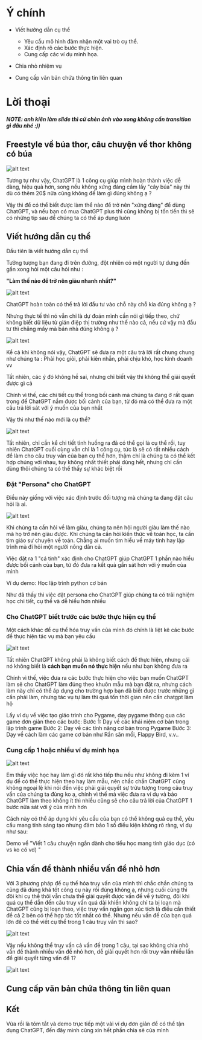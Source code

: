 # Ý chính
- Viết hướng dẫn cụ thể 
    + Yêu cầu mô hình đảm nhận một vai trò cụ thể.
    + Xác định rõ các bước thực hiện.
    + Cung cấp các ví dụ minh họa.

- Chia nhỏ nhiệm vụ 

- Cung cấp văn bản chứa thông tin liên quan

# Lời thoại

##### NOTE: anh kiên làm slide thì cứ chèn ảnh vào xong không cần transition gì đâu nhé :))

## Freestyle về búa thor, câu chuyện về thor không có búa

![alt text](<thor meme.png>)

Tương tự như vậy, ChatGPT là 1 công cụ giúp mình hoàn thành việc dễ dàng, hiệu quả hơn, song nếu không xứng đáng cầm lấy "cây búa" này thì dù có thêm 20$ nữa cũng không để làm gì đúng không ạ ? 

Vậy thì để có thể biết được làm thể nào để trở nên "xứng đáng" để dùng ChatGPT, và nếu bạn có mua ChatGPT plus thì cũng không bị tốn tiền thì sẽ có những tip sau để chúng ta có thể áp dụng luôn

## Viết hướng dẫn cụ thể
Đầu tiên là viết hướng dẫn cụ thể

Tưởng tượng bạn đang đi trên đường, đột nhiên có một người tự dưng đến gần xong hỏi một câu hỏi như :

__"Làm thế nào để trở nên giàu nhanh nhất?"__

![alt text](image-2.png)

ChatGPT hoàn toàn có thể trả lời đầu tư vào chỗ này chỗ kia đúng không ạ ?

Nhưng thực tế thì nó vẫn chỉ là dự đoán mình cần nói gì tiếp theo, chứ không biết dữ liệu từ gián điệp thị trường như thế nào cả, nếu cứ vậy mà đầu tư thì chẳng mấy mà bán nhà đúng không ạ ?

![alt text](image.png)

Kể cả khi không nói vậy, ChatGPT sẽ đưa ra một câu trả lời rất chung chung như chúng ta :
Phải học giỏi, phải kiên nhẫn, phải chịu khó, học kinh doanh vv

Tất nhiên, các ý đó không hề sai, nhưng chỉ biết vậy thì không thể giải quyết được gì cả

Chính vì thế, các chi tiết cụ thể trong bối cảnh mà chúng ta đang ở rất quan trọng để ChatGPT nắm được bối cảnh của bạn, từ đó mà có thể đưa ra một câu trả lời sát với ý muốn của bạn nhất

Vậy thì như thế nào mới là cụ thể?

![alt text](image-1.png)

Tất nhiên, chỉ cần kể chi tiết tình huống ra đã có thể gọi là cụ thể rồi, tuy nhiên ChatGPT cuối cùng vẫn chỉ là 1 công cụ, tức là sẽ có rất nhiều cách để làm cho câu truy vấn của bạn cụ thể hơn, thậm chí là chúng ta có thể kết hợp chúng với nhau, tuy không nhất thiết phải dùng hết, nhưng chỉ cần dùng thôi chúng ta có thể thấy sự khác biệt rồi

### Đặt "Persona" cho ChatGPT
Điều này giống với việc xác định trước đối tượng mà chúng ta đang đặt câu hỏi là ai.

![alt text](image-3.png)

Khi chúng ta cần hỏi về làm giàu, chúng ta nên hỏi người giàu làm thế nào mà họ trở nên giàu được. Khi chúng ta cần hỏi kiến thức về toán học, ta cần tìm giáo sư chuyên về toán. Chẳng ai muốn tìm hiểu về máy tính hay lập trình mà đi hỏi một người nông dân cả.

Việc đặt ra 1 "cá tính" xác định cho ChatGPT giúp ChatGPT 1 phần nào hiểu được bối cảnh của bạn, từ đó đưa ra kết quả gần sát hơn với ý muốn của mình

Ví dụ demo: Học lập trình python cơ bản

Như đã thấy thì việc đặt persona cho ChatGPT giúp chúng ta có trải nghiệm học chi tiết, cụ thể và dễ hiểu hơn nhiều

### Cho ChatGPT biết trước các bước thực hiện cụ thể

Một cách khác để cụ thể hóa truy vấn của mình đó chính là liệt kê các bước để thực hiện tác vụ mà bạn yêu cầu

![alt text](whatgpt.png)

Tất nhiên ChatGPT không phải là không biết cách để thực hiện, nhưng cái nó không biết là __cách bạn muốn nó thực hiện__ nếu như bạn không đưa ra 

Chính vì thế, việc đưa ra các bước thực hiện cho việc bạn muốn ChatGPT làm sẽ cho ChatGPT làm đúng theo khuôn mẫu mà bạn đặt ra, nhưng cách làm này chỉ có thể áp dụng cho trường hợp bạn đã biết được trước những gì cần phải làm, nhưng tác vụ tự làm thì quá tốn thời gian nên cần chatgpt làm hộ

Lấy ví dụ về việc tạo giáo trình cho Pygame, dạy pygame thông qua các game đơn giản theo các bước:
Bước 1: Dạy về các khái niệm cơ bản trong lập trình game
Bước 2: Dạy về các tính năng cơ bản trong Pygame
Bước 3: Dạy về cách làm các game cơ bản như Rắn săn mồi, Flappy Bird, v.v..


### Cung cấp 1 hoặc nhiều ví dụ minh họa

![alt text](follow.png)

Em thấy việc học hay làm gì đó rất khó tiếp thu nếu như không đi kèm 1 ví dụ để có thể thực hiện theo hay làm mẫu, nên chắc chắn ChatGPT cũng không ngoại lệ khi nói đến việc phải giải quyết sự trừu tượng trong câu truy vấn của chúng ta đúng ko ạ, chính vì thế mà việc đưa ra ví dụ và bảo ChatGPT làm theo không ít thì nhiều cũng sẽ cho câu trả lời của ChatGPT 1 bước nữa sát với ý của mình hơn

Cách này có thể áp dụng khi yêu cầu của bạn có thể không quá cụ thể, yêu cầu mang tính sáng tạo nhưng đảm bảo 1 số điều kiện không rõ ràng, ví dụ như sau:

Demo về "Viết 1 câu chuyện ngắn dành cho tiểu học mang tính giáo dục (có vs ko có vd) "

## Chia vấn đề thành nhiều vấn đề nhỏ hơn
Với 3 phương pháp để cụ thể hóa truy vấn của mình thì chắc chắn chúng ta cũng đã dùng khá tốt công cụ này rồi đúng không ạ, nhưng cuối cùng thì đôi khi cụ thể thôi vẫn chưa thể giải quyết được vấn đề về ý tưởng, đôi khi quá cụ thể dẫn đến câu truy vấn quá dài khiến không chỉ ta bị loạn mà ChatGPT cũng bị loạn theo, việc truy vấn ngắn gọn xúc tích là điều cần thiết đề cả 2 bên có thể hợp tác tốt nhất có thể. Nhưng nếu vấn đề của bạn quá lớn đề có thể viết cụ thể trong 1 câu truy vấn thì sao?

![alt text](<big problem.png>)

Vậy nếu không thể truy vấn cả vấn đề trong 1 câu, tại sao không chia nhỏ vấn đề thành nhiều vấn đề nhỏ hơn, dễ giải quyết hơn rồi truy vấn nhiều lần để giải quyết từng vấn đề 1?

![alt text](image-4.png)

## Cung cấp văn bản chứa thông tin liên quan



## Kết

Vừa rồi là tóm tắt và demo trực tiếp một vài ví dụ đơn giản để có thể tận dụng ChatGPT, đến đây mình cũng xin hết phần chia sẻ của mình